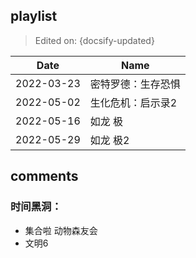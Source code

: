## playlist

> Edited on: {docsify-updated}

Date | Name
--- | ---
2022-03-23 | 密特罗德：生存恐惧
2022-05-02 | 生化危机：启示录2
2022-05-16 | 如龙 极
2022-05-29 | 如龙 极2

## comments

### 时间黑洞：
- 集合啦 动物森友会
- 文明6
